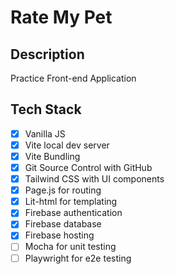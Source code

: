 # Rate My Pet

## Description
Practice Front-end Application

## Tech Stack
- [x] Vanilla JS
- [x] Vite local dev server
- [x] Vite Bundling
- [x] Git Source Control with GitHub
- [x] Tailwind CSS with UI components
- [x] Page.js for routing
- [x] Lit-html for templating
- [x] Firebase authentication
- [x] Firebase database
- [x] Firebase hosting
- [ ] Mocha for unit testing
- [ ] Playwright for e2e testing